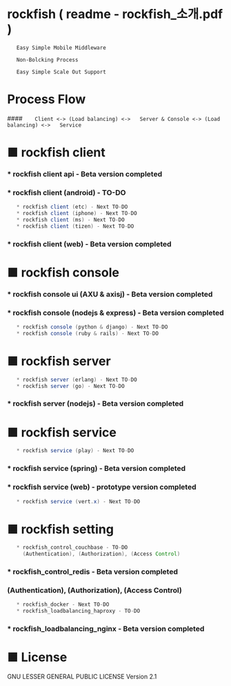 # rockfish ( readme - rockfish_소개.pdf )

``` 
   Easy Simple Mobile Middleware

   Non-Bolcking Process

   Easy Simple Scale Out Support
``` 


# Process Flow

####`    Client <-> (Load balancing) <->   Server & Console <-> (Load balancing) <->   Service` 


# ■ rockfish client
###   * rockfish client api  - Beta version completed
###   * rockfish client (android) - TO-DO
```java
   * rockfish client (etc) - Next TO-DO
   * rockfish client (iphone) - Next TO-DO
   * rockfish client (ms) - Next TO-DO
   * rockfish client (tizen) - Next TO-DO
``` 
###   * rockfish client (web) - Beta version completed   


# ■ rockfish console
###   * rockfish console ui (AXU & axisj) - Beta version completed  
###   * rockfish console (nodejs & express) - Beta version completed   
```java 
   * rockfish console (python & django) - Next TO-DO   
   * rockfish console (ruby & rails) - Next TO-DO
```


# ■ rockfish server
```java
   * rockfish server (erlang) - Next TO-DO
   * rockfish server (go) - Next TO-DO
``` 
###   * rockfish server (nodejs) - Beta version completed

   
# ■ rockfish service
```java
   * rockfish service (play) - Next TO-DO
``` 
###   * rockfish service (spring) - Beta version completed
###   * rockfish service (web) - prototype version completed
```java 
   * rockfish service (vert.x) - Next TO-DO
```    
   
# ■ rockfish setting
```java
   * rockfish_control_couchbase - TO-DO  
     (Authentication), (Authorization), (Access Control) 
``` 
###   * rockfish_control_redis - Beta version completed  
###   (Authentication), (Authorization), (Access Control) 
```java
   * rockfish_docker - Next TO-DO   
   * rockfish_loadbalancing_haproxy - TO-DO 
``` 
###   * rockfish_loadbalancing_nginx - Beta version completed   

     
# ■ License
GNU LESSER GENERAL PUBLIC LICENSE Version 2.1
